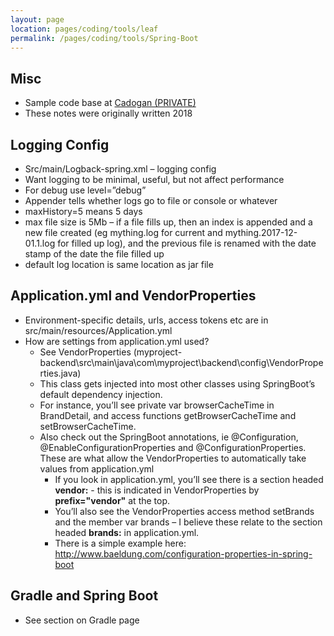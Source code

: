```yaml
---
layout: page
location: pages/coding/tools/leaf
permalink: /pages/coding/tools/Spring-Boot
---
```

## Misc

  - Sample code base at [Cadogan
    (PRIVATE)](https://github.com/claresudbery/Cadogan)
  - These notes were originally written 2018

## Logging Config

  - Src/main/Logback-spring.xml – logging config
  - Want logging to be minimal, useful, but not affect performance
  - For debug use level=”debug”
  - Appender tells whether logs go to file or console or whatever
  - maxHistory=5 means 5 days
  - max file size is 5Mb – if a file fills up, then an index is appended
    and a new file created (eg mything.log for current and
    mything.2017-12-01.1.log for filled up log), and the previous file is
    renamed with the date stamp of the date the file filled up
  - default log location is same location as jar file

## Application.yml and VendorProperties

  - Environment-specific details, urls, access tokens etc are in
    src/main/resources/Application.yml
  - How are settings from application.yml used?
      - See VendorProperties
        (myproject-backend\\src\\main\\java\\com\\myproject\\backend\\config\\VendorProperties.java)
      - This class gets injected into most other classes using
        SpringBoot’s default dependency injection.
      - For instance, you’ll see private var browserCacheTime in
        BrandDetail, and access functions getBrowserCacheTime and
        setBrowserCacheTime.
      - Also check out the SpringBoot annotations, ie @Configuration,
        @EnableConfigurationProperties and @ConfigurationProperties.
        These are what allow the VendorProperties to automatically take
        values from application.yml
          - If you look in application.yml, you’ll see there is a
            section headed **vendor:** - this is indicated in
            VendorProperties by **prefix="vendor"** at the top.
          - You’ll also see the VendorProperties access method setBrands
            and the member var brands – I believe these relate to the
            section headed **brands:** in application.yml.
          - There is a simple example here:
            [<span class="underline">http://www.baeldung.com/configuration-properties-in-spring-boot</span>](http://www.baeldung.com/configuration-properties-in-spring-boot)

## Gradle and Spring Boot

  - See section on Gradle page
